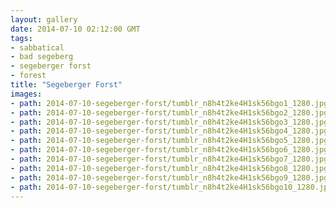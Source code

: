 ```yaml
---
layout: gallery
date: 2014-07-10 02:12:00 GMT
tags:
- sabbatical
- bad segeberg
- segeberger forst
- forest
title: "Segeberger Forst"
images:
- path: 2014-07-10-segeberger-forst/tumblr_n8h4t2ke4H1sk56bgo1_1280.jpg
- path: 2014-07-10-segeberger-forst/tumblr_n8h4t2ke4H1sk56bgo2_1280.jpg
- path: 2014-07-10-segeberger-forst/tumblr_n8h4t2ke4H1sk56bgo3_1280.jpg
- path: 2014-07-10-segeberger-forst/tumblr_n8h4t2ke4H1sk56bgo4_1280.jpg
- path: 2014-07-10-segeberger-forst/tumblr_n8h4t2ke4H1sk56bgo5_1280.jpg
- path: 2014-07-10-segeberger-forst/tumblr_n8h4t2ke4H1sk56bgo6_1280.jpg
- path: 2014-07-10-segeberger-forst/tumblr_n8h4t2ke4H1sk56bgo7_1280.jpg
- path: 2014-07-10-segeberger-forst/tumblr_n8h4t2ke4H1sk56bgo8_1280.jpg
- path: 2014-07-10-segeberger-forst/tumblr_n8h4t2ke4H1sk56bgo9_1280.jpg
- path: 2014-07-10-segeberger-forst/tumblr_n8h4t2ke4H1sk56bgo10_1280.jpg
---
```

